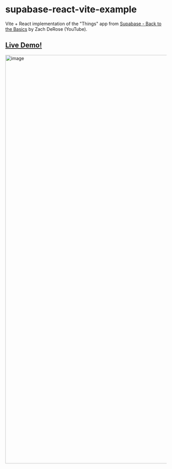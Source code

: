 # supabase-react-vite-example

Vite + React implementation of the "Things" app from [Supabase - Back to the Basics](https://youtu.be/tUm1AlaMcMQ) by Zach DeRose (YouTube).

## [Live Demo!](https://deluxe-rolypoly-3eaadf.netlify.app)

<img width="1274" alt="image" src="https://user-images.githubusercontent.com/2955510/226701948-0317ce81-6154-4d04-a2d0-414d29dcd634.png">
